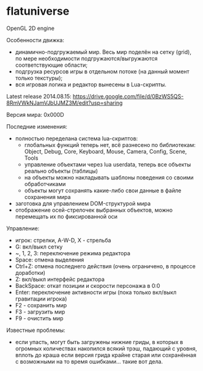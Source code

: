 flatuniverse
============

OpenGL 2D engine

Особенности движка:
- динамично-подгружаемый мир. Весь мир поделён на сетку (grid), по мере необходимости подгружаются/выгружаются соответствующие области;
- подгрузка ресурсов игры в отдельном потоке (на данный момент только текстуры);
- вся игровая логика и редактор вынесены в Lua-скрипты.

Latest release 2014.08.15: https://drive.google.com/file/d/0BzWS5QS-8RmVWkNJamVJbUJMZ3M/edit?usp=sharing

Версия мира: 0x000D

Последние изменения:
- полностью переделана система lua-скриптов:
  - глобальных функций теперь нет, всё разнесено по библиотекам: Object, Debug, Core, Keyboard, Mouse, Camera, Config, Scene, Tools
  - управление объектами через lua userdata, теперь все объекты реально объекты (таблицы)
  - на объекты можно накладывать шаблоны поведения со своими обработчиками
  - объекты могут сохранять какие-либо свои данные в файле сохранения мира
- заготовка для управлением DOM-структурой мира
- отображение осей-стрелочек выбранных объектов, можно перемещать их по фиксированной оси


Управление:
- игрок: стрелки, A-W-D, X - стрельба
- G: вкл/выкл сетку
- ~, 1, 2, 3: переключение режима редактора
- Space: отмена выделения
- Ctrl+Z: отмена последнего действия (очень ограничено, в процессе доработки)
- Z: вкл/выкл интерфейс редактора
- BackSpace: откат позиции и скорости персонажа в 0:0
- Enter: переключение активности игры (пока только вкл/выкл гравитации игрока)
- F2 - сохранить мир
- F3 - загрузить мир
- F9 - очистить мир

Известные проблемы:
- если упасть, могут быть загружены нижние гриды, в которых в огромных количествах накопился всякий трэш, падающий с уровня, вплоть до краша если версия грида крайне старая или сохранённая с возможными на то время ошибками... такие вот дела.
